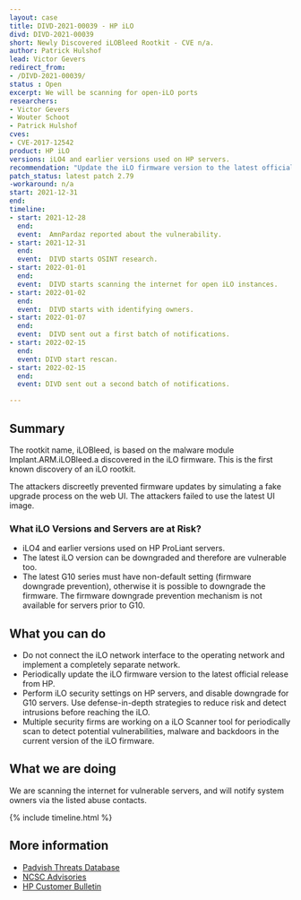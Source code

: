 ```yaml
---
layout: case
title: DIVD-2021-00039 - HP iLO
divd: DIVD-2021-00039
short: Newly Discovered iLOBleed Rootkit - CVE n/a.
author: Patrick Hulshof
lead: Victor Gevers
redirect_from:
- /DIVD-2021-00039/
status : Open
excerpt: We will be scanning for open-iLO ports
researchers:
- Victor Gevers
- Wouter Schoot
- Patrick Hulshof
cves:
- CVE-2017-12542
product: HP iLO
versions: iLO4 and earlier versions used on HP servers.
recommendation: "Update the iLO firmware version to the latest official release from HP"
patch_status: latest patch 2.79
-workaround: n/a
start: 2021-12-31
end:
timeline:
- start: 2021-12-28
  end:
  event:  AmnPardaz reported about the vulnerability.
- start: 2021-12-31
  end:
  event:  DIVD starts OSINT research.
- start: 2022-01-01
  end:
  event:  DIVD starts scanning the internet for open iLO instances.
- start: 2022-01-02
  end:
  event:  DIVD starts with identifying owners.
- start: 2022-01-07
  end:
  event:  DIVD sent out a first batch of notifications.
- start: 2022-02-15
  end:
  event: DIVD start rescan.
- start: 2022-02-15
  end:
  event: DIVD sent out a second batch of notifications.

---
```

## Summary

The rootkit name, iLOBleed, is based on the malware module Implant.ARM.iLOBleed.a discovered in the iLO firmware. This is the first known discovery of an iLO rootkit.

The attackers discreetly prevented firmware updates by simulating a fake upgrade process on the web UI. The attackers failed to use the latest UI image.

### What iLO Versions and Servers are at Risk?

* iLO4 and earlier versions used on HP ProLiant servers.
* The latest iLO version can be downgraded and therefore are vulnerable too.
* The latest G10 series must have non-default setting (firmware downgrade prevention), otherwise it is possible to downgrade the firmware. The firmware downgrade prevention mechanism is not available for servers prior to G10.

## What you can do

* Do not connect the iLO network interface to the operating network and implement a completely separate network.
* Periodically update the iLO firmware version to the latest official release from HP.
* Perform iLO security settings on HP servers, and disable downgrade for G10 servers.
Use defense-in-depth strategies to reduce risk and detect intrusions before reaching the iLO.
* Multiple security firms are working on a iLO Scanner tool for periodically scan to detect potential vulnerabilities, malware and backdoors in the current version of the iLO firmware.

## What we are doing

We are scanning the internet for vulnerable servers, and will notify system owners via the listed abuse contacts.

{% include timeline.html %}

## More information
* [Padvish Threats Database](https://threats.amnpardaz.com/en/2021/12/28/implant-arm-ilobleed-a/)
* [NCSC Advisories](https://advisories.ncsc.nl/advisory?id=NCSC-2022-0006)
* [HP Customer Bulletin](https://support.hpe.com/hpesc/public/docDisplay?docId=emr_na-a00120318en_us)
